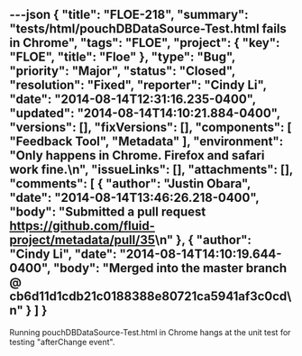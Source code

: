 ---json
{
  "title": "FLOE-218",
  "summary": "tests/html/pouchDBDataSource-Test.html fails in Chrome",
  "tags": "FLOE",
  "project": {
    "key": "FLOE",
    "title": "Floe"
  },
  "type": "Bug",
  "priority": "Major",
  "status": "Closed",
  "resolution": "Fixed",
  "reporter": "Cindy Li",
  "date": "2014-08-14T12:31:16.235-0400",
  "updated": "2014-08-14T14:10:21.884-0400",
  "versions": [],
  "fixVersions": [],
  "components": [
    "Feedback Tool",
    "Metadata"
  ],
  "environment": "Only happens in Chrome. Firefox and safari work fine.\n",
  "issueLinks": [],
  "attachments": [],
  "comments": [
    {
      "author": "Justin Obara",
      "date": "2014-08-14T13:46:26.218-0400",
      "body": "Submitted a pull request <https://github.com/fluid-project/metadata/pull/35>\n"
    },
    {
      "author": "Cindy Li",
      "date": "2014-08-14T14:10:19.644-0400",
      "body": "Merged into the master branch @ cb6d11d1cdb21c0188388e80721ca5941af3c0cd\n"
    }
  ]
}
---
Running pouchDBDataSource-Test.html in Chrome hangs at the unit test for testing "afterChange event".

        